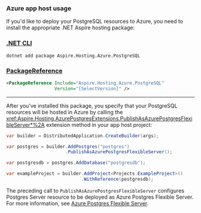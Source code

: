 ### Azure app host usage

If you'd like to deploy your PostgreSQL resources to Azure, you need to install the appropriate .NET Aspire hosting package:

### [.NET CLI](#tab/dotnet-cli)

```dotnetcli
dotnet add package Aspire.Hosting.Azure.PostgreSQL
```

### [PackageReference](#tab/package-reference)

```xml
<PackageReference Include="Aspire.Hosting.Azure.PostgreSQL"
                  Version="[SelectVersion]" />
```

---

After you've installed this package, you specify that your PostgreSQL resources will be hosted in Azure by calling the <xref:Aspire.Hosting.AzurePostgresExtensions.PublishAsAzurePostgresFlexibleServer*%2A> extension method in your app host project:

```csharp
var builder = DistributedApplication.CreateBuilder(args);

var postgres = builder.AddPostgres("postgres")
                      .PublishAsAzurePostgresFlexibleServer();

var postgresdb = postgres.AddDatabase("postgresdb");

var exampleProject = builder.AddProject<Projects.ExampleProject>()
                            .WithReference(postgresdb);
```

The preceding call to `PublishAsAzurePostgresFlexibleServer` configures Postgres Server resource to be deployed as Azure Postgres Flexible Server. For more information, see [Azure Postgres Flexible Server](/azure/postgresql/flexible-server/overview).
